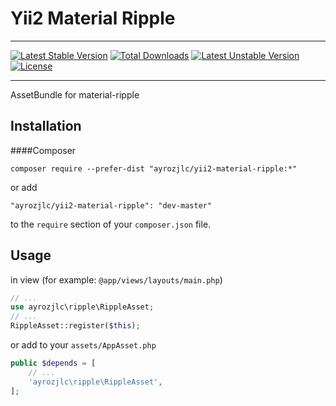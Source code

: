# Yii2 Material Ripple
***
[![Latest Stable Version](https://poser.pugx.org/ayrozjlc/yii2-material-ripple/v/stable)](https://packagist.org/packages/ayrozjlc/yii2-material-ripple)
[![Total Downloads](https://poser.pugx.org/ayrozjlc/yii2-material-ripple/downloads)](https://packagist.org/packages/ayrozjlc/yii2-material-ripple)
[![Latest Unstable Version](https://poser.pugx.org/ayrozjlc/yii2-material-ripple/v/unstable)](https://packagist.org/packages/ayrozjlc/yii2-material-ripple)
[![License](https://poser.pugx.org/ayrozjlc/yii2-material-ripple/license)](https://packagist.org/packages/ayrozjlc/yii2-material-ripple)
***
AssetBundle for material-ripple

## Installation

####Composer

```
composer require --prefer-dist "ayrozjlc/yii2-material-ripple:*"
```

or add

```
"ayrozjlc/yii2-material-ripple": "dev-master"
```

to the ```require``` section of your `composer.json` file.

## Usage

in view (for example: ```@app/views/layouts/main.php```)

```php
// ...
use ayrozjlc\ripple\RippleAsset;
// ...
RippleAsset::register($this);
```

or add to your ```assets/AppAsset.php```

```php
public $depends = [
    // ...
    'ayrozjlc\ripple\RippleAsset',
];
```
